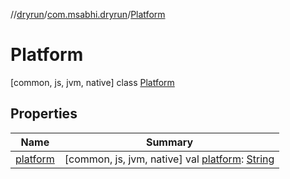 //[dryrun](../../../index.md)/[com.msabhi.dryrun](../index.md)/[Platform](index.md)



# Platform  
 [common, js, jvm, native] class [Platform](index.md)   


## Properties  
  
|  Name |  Summary | 
|---|---|
| <a name="com.msabhi.dryrun/Platform/platform/#/PointingToDeclaration/"></a>[platform](platform.md)| <a name="com.msabhi.dryrun/Platform/platform/#/PointingToDeclaration/"></a> [common, js, jvm, native] val [platform](platform.md): [String](https://kotlinlang.org/api/latest/jvm/stdlib/kotlin/-string/index.html)   <br>|

